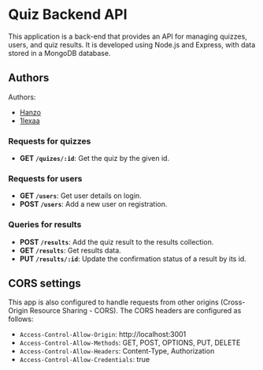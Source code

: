 # Quiz Backend API
This application is a back-end that provides an API for managing quizzes, users, and quiz results. It is developed using Node.js and Express, with data stored in a MongoDB database.

## Authors
Authors:
- [Hanzo](https://github.com/HatoryHanzo182)
- [1lexaa](https://github.com/1lexaa)

### Requests for quizzes
- **GET `/quizes/:id`**: Get the quiz by the given id.

### Requests for users
- **GET `/users`**: Get user details on login.
- **POST `/users`**: Add a new user on registration.

### Queries for results
- **POST `/results`**: Add the quiz result to the results collection.
- **GET `/results`**: Get results data.
- **PUT `/results/:id`**: Update the confirmation status of a result by its id.

## CORS settings
This app is also configured to handle requests from other origins (Cross-Origin Resource Sharing - CORS). The CORS headers are configured as follows:
- `Access-Control-Allow-Origin`: http://localhost:3001
- `Access-Control-Allow-Methods`: GET, POST, OPTIONS, PUT, DELETE
- `Access-Control-Allow-Headers`: Content-Type, Authorization
- `Access-Control-Allow-Credentials`: true